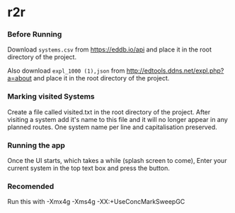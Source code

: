 # r2r

### Before Running
Download `systems.csv` from https://eddb.io/api and place it in the root directory
of the project.

Also download `expl_1000 (1),json` from http://edtools.ddns.net/expl.php?a=about and place it in the root directory
of the project.

### Marking visited Systems
Create a file called visited.txt in the root directory of the project. 
After visiting a system add it's name to this file and it will no longer appear in any planned routes.
One system name per line and capitalisation preserved.

### Running the app
Once the UI starts, which takes a while (splash screen to come), Enter your
current system in the top text box and press the button.

### Recomended
Run this with -Xmx4g -Xms4g -XX:+UseConcMarkSweepGC 
